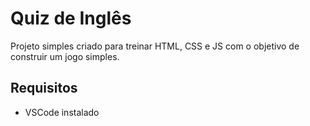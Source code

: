 # Quiz de Inglês

Projeto simples criado para treinar HTML, CSS e JS com o objetivo de construir um jogo simples.

## Requisitos
* VSCode instalado

